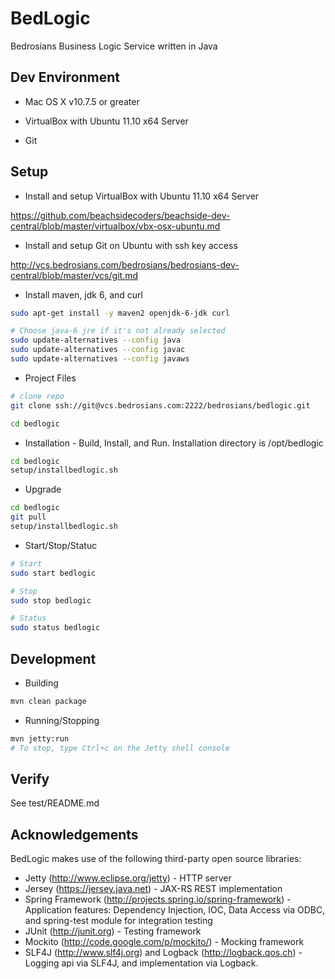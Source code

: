 BedLogic
=============

Bedrosians Business Logic Service written in Java


## Dev Environment

* Mac OS X v10.7.5 or greater

* VirtualBox with Ubuntu 11.10 x64 Server

* Git


## Setup

* Install and setup VirtualBox with Ubuntu 11.10 x64 Server

https://github.com/beachsidecoders/beachside-dev-central/blob/master/virtualbox/vbx-osx-ubuntu.md

* Install and setup Git on Ubuntu with ssh key access 

http://vcs.bedrosians.com/bedrosians/bedrosians-dev-central/blob/master/vcs/git.md

* Install maven, jdk 6, and curl

```sh
sudo apt-get install -y maven2 openjdk-6-jdk curl

# Choose java-6 jre if it's not already selected
sudo update-alternatives --config java
sudo update-alternatives --config javac
sudo update-alternatives --config javaws
```

* Project Files

```sh
# clone repo
git clone ssh://git@vcs.bedrosians.com:2222/bedrosians/bedlogic.git

cd bedlogic
```

* Installation - Build, Install, and Run. Installation directory is /opt/bedlogic

```sh
cd bedlogic
setup/installbedlogic.sh
```

* Upgrade

```sh
cd bedlogic
git pull
setup/installbedlogic.sh
```

* Start/Stop/Statuc

```sh
# Start
sudo start bedlogic

# Stop
sudo stop bedlogic

# Status
sudo status bedlogic
```

## Development

* Building

```sh
mvn clean package
```

* Running/Stopping

```sh
mvn jetty:run
# To stop, type Ctrl+c on the Jetty shell console
```

## Verify

See test/README.md

## Acknowledgements
BedLogic makes use of the following third-party open source libraries:

* Jetty (http://www.eclipse.org/jetty) - HTTP server
* Jersey (https://jersey.java.net) - JAX-RS REST implementation
* Spring Framework (http://projects.spring.io/spring-framework) - Application features: Dependency Injection, IOC, Data Access via ODBC, and spring-test module for integration testing
* JUnit (http://junit.org) - Testing framework
* Mockito (http://code.google.com/p/mockito/) - Mocking framework
* SLF4J (http://www.slf4j.org) and Logback (http://logback.qos.ch) - Logging api via SLF4J, and implementation via Logback.
